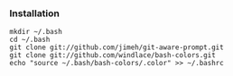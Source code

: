 ### Installation

    mkdir ~/.bash
    cd ~/.bash
    git clone git://github.com/jimeh/git-aware-prompt.git
    git clone git://github.com/windlace/bash-colors.git
    echo "source ~/.bash/bash-colors/.color" >> ~/.bashrc

